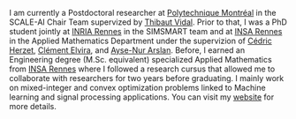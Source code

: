 I am currently a Postdoctoral researcher at [Polytechnique Montréal](https://www.polymtl.ca) in the SCALE-AI Chair Team supervized by [Thibaut Vidal](https://w1.cirrelt.ca/~vidalt/en/home-thibaut-vidal.html).
Prior to that, I was a PhD student jointly at [INRIA Rennes](https://www.inria.fr/fr) in the SIMSMART team and at [INSA Rennes](https://www.groupe-insa.fr) in the Applied Mathematics Department under the supervizion of [Cédric Herzet](https://cherzet.github.io), [Clément Elvira](https://c-elvira.github.io), and [Ayse-Nur Arslan](https://aysnrarsln.github.io).
Before, I earned an Engineering degree (M.Sc. equivalent) specialized Applied Mathematics from [INSA Rennes](https://www.groupe-insa.fr) where I followed a research cursus that allowed me to collaborate with researchers for two years before graduating. I mainly work on mixed-integer and convex optimization problems linked to Machine learning and signal processing applications. You can visit my [website](https://theoguyard.github.io) for more details.
